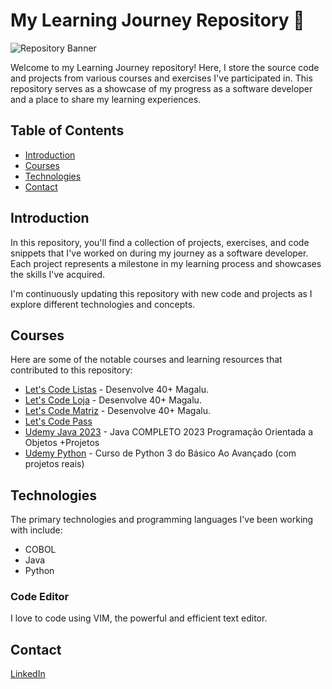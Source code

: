 
# My Learning Journey Repository 🚀

![Repository Banner](https://2.bp.blogspot.com/--ojbZ1ozZTA/Wd51SGM5P-I/AAAAAAAAM-Q/GhCUyw8z1FEkL0VDCXc8Tpnnh0V19NsygCK4BGAYYCw/s1600/Logomarca.png)

Welcome to my Learning Journey repository! Here, I store the source code and projects from various courses and exercises I've participated in. This repository serves as a showcase of my progress as a software developer and a place to share my learning experiences.

## Table of Contents

- [Introduction](#introduction)
- [Courses](#courses)
- [Technologies](#technologies)
- [Contact](#contact)

## Introduction

In this repository, you'll find a collection of projects, exercises, and code snippets that I've worked on during my journey as a software developer. Each project represents a milestone in my learning process and showcases the skills I've acquired.

I'm continuously updating this repository with new code and projects as I explore different technologies and concepts.

## Courses

Here are some of the notable courses and learning resources that contributed to this repository:

- [Let's Code Listas](https://github.com/adrianoacarvalho/cursos/tree/main/lc_listas) - Desenvolve 40+ Magalu.
- [Let's Code Loja](https://github.com/adrianoacarvalho/cursos/tree/main/lc_loja) - Desenvolve 40+ Magalu.
- [Let's Code Matriz](https://github.com/adrianoacarvalho/cursos/tree/main/lc_matriz) - Desenvolve 40+ Magalu.
- [Let's Code Pass](https://github.com/adrianoacarvalho/cursos/tree/main/pass_exercicios) 
- [Udemy Java 2023](https://github.com/adrianoacarvalho/cursos/tree/main/ud_java/) - Java COMPLETO 2023 Programação Orientada a Objetos +Projetos
- [Udemy Python](https://github.com/adrianoacarvalho/cursos/tree/main/ud_python) - Curso de Python 3 do Básico Ao Avançado (com projetos reais)

## Technologies

The primary technologies and programming languages I've been working with include:

- COBOL
- Java
- Python

### Code Editor

I love to code using VIM, the powerful and efficient text editor.

## Contact
[LinkedIn](https://www.linkedin.com/in/adrianocarva1ho/)

